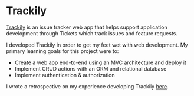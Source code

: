 # Trackily
[Trackily](https://trackily.azurewebsites.net) is an issue tracker web app that helps support application development through Tickets which track issues and feature requests.

I developed Trackily in order to get my feet wet with web development. My primary learning goals for this project were to:
- Create a web app end-to-end using an MVC architecture and deploy it
- Implement CRUD actions with an ORM and relational database
- Implement authentication & authorization

I wrote a retrospective on my experience developing Trackily [here](https://medium.com/@spr.zeng/a-retrospective-on-my-first-web-application-565f4601f3bb).
